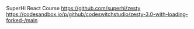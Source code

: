 SuperHi React Course https://github.com/superhi/zesty
https://codesandbox.io/p/github/codeswitchstudio/zesty-3.0-with-loading-forked-/main
